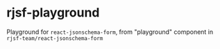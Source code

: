 # rjsf-playground

Playground for `react-jsonschema-form`, from "playground" component in `rjsf-team/react-jsonschema-form`
